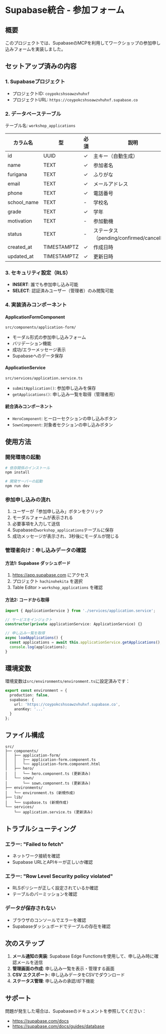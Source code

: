 # Supabase統合 - 参加フォーム

## 概要

このプロジェクトでは、SupabaseのMCPを利用してワークショップの参加申し込みフォームを実装しました。

## セットアップ済みの内容

### 1. Supabaseプロジェクト
- プロジェクトID: `coypokcshsoawzvhuhxf`
- プロジェクトURL: `https://coypokcshsoawzvhuhxf.supabase.co`

### 2. データベーステーブル
テーブル名: `workshop_applications`

| カラム名 | 型 | 必須 | 説明 |
|---------|-----|------|------|
| id | UUID | ✓ | 主キー（自動生成） |
| name | TEXT | ✓ | 参加者名 |
| furigana | TEXT | ✓ | ふりがな |
| email | TEXT | ✓ | メールアドレス |
| phone | TEXT | ✓ | 電話番号 |
| school_name | TEXT | - | 学校名 |
| grade | TEXT | ✓ | 学年 |
| motivation | TEXT | - | 参加動機 |
| status | TEXT | - | ステータス（pending/confirmed/cancelled） |
| created_at | TIMESTAMPTZ | ✓ | 作成日時 |
| updated_at | TIMESTAMPTZ | ✓ | 更新日時 |

### 3. セキュリティ設定（RLS）
- **INSERT**: 誰でも参加申し込み可能
- **SELECT**: 認証済みユーザー（管理者）のみ閲覧可能

### 4. 実装済みコンポーネント

#### ApplicationFormComponent
`src/components/application-form/`
- モーダル形式の参加申し込みフォーム
- バリデーション機能
- 成功/エラーメッセージ表示
- Supabaseへのデータ保存

#### ApplicationService
`src/services/application.service.ts`
- `submitApplication()`: 参加申し込みを保存
- `getApplications()`: 申し込み一覧を取得（管理者用）

#### 統合済みコンポーネント
- `HeroComponent`: ヒーローセクションの申し込みボタン
- `SownComponent`: 対象者セクションの申し込みボタン

## 使用方法

### 開発環境の起動

```bash
# 依存関係のインストール
npm install

# 開発サーバーの起動
npm run dev
```

### 参加申し込みの流れ

1. ユーザーが「参加申し込み」ボタンをクリック
2. モーダルフォームが表示される
3. 必要事項を入力して送信
4. Supabaseの`workshop_applications`テーブルに保存
5. 成功メッセージが表示され、3秒後にモーダルが閉じる

### 管理者向け：申し込みデータの確認

#### 方法1: Supabase ダッシュボード
1. https://app.supabase.com にアクセス
2. プロジェクト `hachinohekita` を選択
3. Table Editor > `workshop_applications` を確認

#### 方法2: コードから取得
```typescript
import { ApplicationService } from './services/application.service';

// サービスをインジェクト
constructor(private applicationService: ApplicationService) {}

// 申し込み一覧を取得
async loadApplications() {
  const applications = await this.applicationService.getApplications();
  console.log(applications);
}
```

## 環境変数

環境変数は`src/environments/environment.ts`に設定済みです：

```typescript
export const environment = {
  production: false,
  supabase: {
    url: 'https://coypokcshsoawzvhuhxf.supabase.co',
    anonKey: '...'
  }
};
```

## ファイル構成

```
src/
├── components/
│   ├── application-form/
│   │   ├── application-form.component.ts
│   │   └── application-form.component.html
│   ├── hero/
│   │   └── hero.component.ts (更新済み)
│   └── sown/
│       └── sown.component.ts (更新済み)
├── environments/
│   └── environment.ts (新規作成)
├── lib/
│   └── supabase.ts (新規作成)
└── services/
    └── application.service.ts (更新済み)
```

## トラブルシューティング

### エラー: "Failed to fetch"
- ネットワーク接続を確認
- Supabase URLとAPIキーが正しいか確認

### エラー: "Row Level Security policy violated"
- RLSポリシーが正しく設定されているか確認
- テーブルのパーミッションを確認

### データが保存されない
- ブラウザのコンソールでエラーを確認
- Supabaseダッシュボードでテーブルの存在を確認

## 次のステップ

1. **メール通知の実装**: Supabase Edge Functionsを使用して、申し込み時に確認メールを送信
2. **管理画面の作成**: 申し込み一覧を表示・管理する画面
3. **CSV エクスポート**: 申し込みデータをCSVでダウンロード
4. **ステータス管理**: 申し込みの承認/却下機能

## サポート

問題が発生した場合は、Supabaseのドキュメントを参照してください：
- https://supabase.com/docs
- https://supabase.com/docs/guides/database







